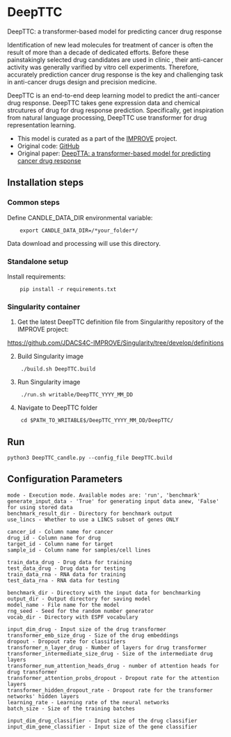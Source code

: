 # DeepTTC
DeepTTC: a transformer-based model for predicting cancer drug response

Identification of new lead molecules for treatment  of cancer is often the result of more than a decade of dedicated efforts. Before these painstakingly selected drug candidates are used in clinic , their anti-cancer activity was generally varified by vitro cell experiments. Therefore, accurately prediction  cancer drug response is the key and challenging task in anti-cancer drugs design and precision medicine. 

DeepTTC is an end-to-end deep learning model to predict the anti-cancer drug response. DeepTTC takes gene expression data and chemical strcutures  of drug for drug response prediction. Specifically, get inspiration from natural language processing, DeepTTC use  transformer for drug representation learning. 

* This model is curated as a part of the [IMPROVE](https://github.com/JDACS4C-IMPROVE) project.
* Original code: [GitHub](https://github.com/jianglikun/DeepTTC)
* Original paper: [DeepTTA: a transformer-based model for predicting cancer drug response](https://academic.oup.com/bib/article-abstract/23/3/bbac100/6554594)

## Installation steps

### Common steps

Define CANDLE_DATA_DIR environmental variable:

        export CANDLE_DATA_DIR=/*your_folder*/

Data download and processing will use this directory.

### Standalone setup

Install requirements:

        pip install -r requirements.txt

### Singularity container

1. Get the latest DeepTTC definition file from Singularithy repository of the IMPROVE project:

https://github.com/JDACS4C-IMPROVE/Singularity/tree/develop/definitions

2. Build Singularity image
                  
        ./build.sh DeepTTC.build
        
3. Run Singularity image

        ./run.sh writable/DeepTTC_YYYY_MM_DD

4. Navigate to DeepTTC folder

        cd $PATH_TO_WRITABLE$/DeepTTC_YYYY_MM_DD/DeepTTC/



## Run
```
python3 DeepTTC_candle.py --config_file DeepTTC.build
```

## Configuration Parameters

```
mode - Execution mode. Available modes are: 'run', 'benchmark'
generate_input_data - 'True' for generating input data anew, 'False' for using stored data
benchmark_result_dir - Directory for benchmark output
use_lincs - Whether to use a LINCS subset of genes ONLY

cancer_id - Column name for cancer
drug_id - Column name for drug
target_id - Column name for target
sample_id - Column name for samples/cell lines

train_data_drug - Drug data for training
test_data_drug - Drug data for testing
train_data_rna - RNA data for training
test_data_rna - RNA data for testing

benchmark_dir - Directory with the input data for benchmarking
output_dir - Output directory for saving model
model_name - File name for the model
rng_seed - Seed for the random number generator
vocab_dir - Directory with ESPF vocabulary

input_dim_drug - Input size of the drug transformer
transformer_emb_size_drug - Size of the drug embeddings
dropout - Dropout rate for classifiers
transformer_n_layer_drug - Number of layers for drug transformer
transformer_intermediate_size_drug - Size of the intermediate drug layers
transformer_num_attention_heads_drug - number of attention heads for drug transformer
transformer_attention_probs_dropout - Dropout rate for the attention layers
transformer_hidden_dropout_rate - Dropout rate for the transformer networks' hidden layers
learning_rate - Learning rate of the neural networks
batch_size - Size of the training batches

input_dim_drug_classifier - Input size of the drug classifier
input_dim_gene_classifier - Input size of the gene classifier
```
